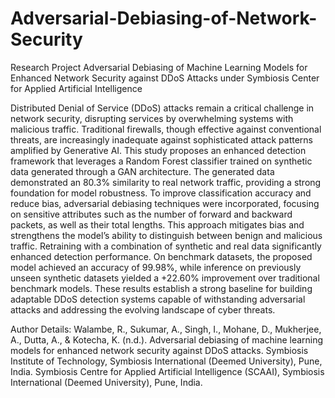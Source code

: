 # Adversarial-Debiasing-of-Network-Security

Research Project Adversarial Debiasing of Machine Learning Models for Enhanced Network Security against DDoS Attacks under Symbiosis Center for Applied Artificial Intelligence

Distributed Denial of Service (DDoS) attacks remain a critical challenge in network security, disrupting services by overwhelming systems with malicious traffic. Traditional firewalls, though effective against conventional threats, are increasingly inadequate against sophisticated attack patterns amplified by Generative AI. This study proposes an enhanced detection framework that leverages a Random Forest classifier trained on synthetic data generated through a GAN architecture. The generated data demonstrated an 80.3% similarity to real network traffic, providing a strong foundation for model robustness. To improve classification accuracy and reduce bias, adversarial debiasing techniques were incorporated, focusing on sensitive attributes such as the number of forward and backward packets, as well as their total lengths. This approach mitigates bias and strengthens the model’s ability to distinguish between benign and malicious traffic. Retraining with a combination of synthetic and real data significantly enhanced detection performance. On benchmark datasets, the proposed model achieved an accuracy of 99.98%, while inference on previously unseen synthetic datasets yielded a +22.60% improvement over traditional benchmark models. These results establish a strong baseline for building adaptable DDoS detection systems capable of withstanding adversarial attacks and addressing the evolving landscape of cyber threats.


Author Details:
Walambe, R., Sukumar, A., Singh, I., Mohane, D., Mukherjee, A., Dutta, A., & Kotecha, K. (n.d.). Adversarial debiasing of machine learning models for enhanced network security against DDoS attacks. Symbiosis Institute of Technology, Symbiosis International (Deemed University), Pune, India. Symbiosis Centre for Applied Artificial Intelligence (SCAAI), Symbiosis International (Deemed University), Pune, India.
